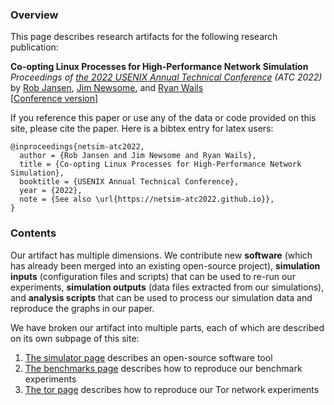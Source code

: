 ### Overview

This page describes research artifacts for the following research publication:

**Co-opting Linux Processes for High-Performance Network Simulation**  
_Proceedings of [the 2022 USENIX Annual Technical Conference](https://www.usenix.org/conference/atc22) (ATC 2022)_  
by [Rob Jansen](https://www.robgjansen.com), [Jim Newsome](https://github.com/sporksmith), and [Ryan Wails](https://ryanwails.com/)  
\[[Conference version](https://www.robgjansen.com/publications/netsim-atc2022.pdf)\]

If you reference this paper or use any of the data or code provided on this
site, please cite the paper. Here is a bibtex entry for latex users:

```
@inproceedings{netsim-atc2022,
  author = {Rob Jansen and Jim Newsome and Ryan Wails},
  title = {Co-opting Linux Processes for High-Performance Network Simulation},
  booktitle = {USENIX Annual Technical Conference},
  year = {2022},
  note = {See also \url{https://netsim-atc2022.github.io}},
}
```

### Contents

Our artifact has multiple dimensions. We contribute new **software** (which has
already been merged into an existing open-source project), **simulation inputs**
(configuration files and scripts) that can be used to re-run our experiments,
**simulation outputs** (data files extracted from our simulations), and
**analysis scripts** that can be used to process our simulation data and
reproduce the graphs in our paper.

We have broken our artifact into multiple parts, each of which are described
on its own subpage of this site:

  1. [The simulator page](/simulator) describes an open-source software tool
  2. [The benchmarks page](/benchmarks) describes how to reproduce our benchmark experiments
  3. [The tor page](/tor) describes how to reproduce our Tor network experiments
